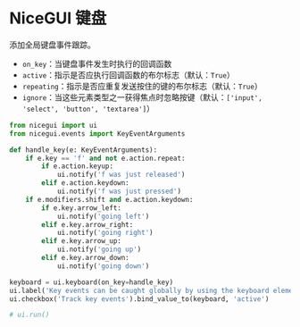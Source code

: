 # NiceGUI 键盘

添加全局键盘事件跟踪。

- `on_key`：当键盘事件发生时执行的回调函数
- `active`：指示是否应执行回调函数的布尔标志（默认：`True`）
- `repeating`：指示是否应重复发送按住的键的布尔标志（默认：`True`）
- `ignore`：当这些元素类型之一获得焦点时忽略按键（默认：`['input', 'select', 'button', 'textarea']`）

```python
from nicegui import ui
from nicegui.events import KeyEventArguments

def handle_key(e: KeyEventArguments):
    if e.key == 'f' and not e.action.repeat:
        if e.action.keyup:
            ui.notify('f was just released')
        elif e.action.keydown:
            ui.notify('f was just pressed')
    if e.modifiers.shift and e.action.keydown:
        if e.key.arrow_left:
            ui.notify('going left')
        elif e.key.arrow_right:
            ui.notify('going right')
        elif e.key.arrow_up:
            ui.notify('going up')
        elif e.key.arrow_down:
            ui.notify('going down')

keyboard = ui.keyboard(on_key=handle_key)
ui.label('Key events can be caught globally by using the keyboard element.')
ui.checkbox('Track key events').bind_value_to(keyboard, 'active')

# ui.run()
```
